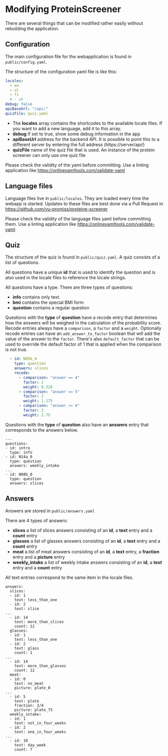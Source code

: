 # Modifying ProteinScreener

There are several things that can be modified rather easily without rebuilding the application.

## Configuration

The main configuration file for the webapplication is found in `public/config.yaml`.

The structure of the configuration yaml file is like this:
```yaml
locales:
  - en
  - nl
  - fi
  # - uk
debug: false
apiBaseUrl: "/api/"
quizFile: quiz.yaml
```
* The **locales** array contains the shortcodes to the available locale files. If you want to add a new language, add it to this array.
* **debug** if set to true, show some debug information in the app
* **apiBaseUrl** address for the backend API. It is possible to point this to a different server by entering the full address (https://server/api/)
* **quizFile** name of the quiz file that is used. An instance of the protein screener can only use one quiz file

Please check the validity of the yaml before committing. Use a linting application like https://onlineyamltools.com/validate-yaml

## Language files

Language files live in `public/locales`. They are loaded every time the webapp is started. Updates to these files are best done via a Pull Request in https://github.com/vu-promiss/proteine-screener

Please check the validity of the language files yaml before committing them. Use a linting application like https://onlineyamltools.com/validate-yaml

## Quiz

The structure of the quiz is found in `public/quiz.yaml`. A quiz consists of a list of questions.

All questions have a unique **id** that is used to identify the question and is also used in the locale files to reference the locale strings.

All questions have a type. There are three types of questions:

* **info** contains only text.
* **bmi** contains the special BMI form
* **question** contains a regular question

Questions with the **type** of **question** have a recode entry that determines how the answers will be weighed in the calculation of the probability score. Recode entries always have a `comparison`, a `factor` and a `weight`.
Optionally recode entries can have an `add_answer_to_factor` boolean that will add the value of the answer to the `factor`. There's also `default_factor` that can be used to override the default factor of 1 that is applied when the comparison is not true.

```yaml
  - id: N05b_0
    type: question
    answers: slices
    recode:
      - comparison: "answer == 4"
        factor: 2
        weight: 0.326
      - comparison: "answer == 5"
        factor: 2
        weight: 1.175
      - comparison: "answer >= 6"
        factor: 2
        weight: 2.75
```

Questions with the **type** of **question** also have an **answers** entry that corresponds to the answers below.

```
---
questions:
- id: intro
  type: info
- id: N14a_0
  type: question
  answers: weekly_intake
...
- id: N08b_0
  type: question
  answers: slices
```

## Answers

Answers are stored in `public/answers.yaml`

There are 4 types of answers:

* **slices** a list of slices answers consisting of an **id**, a **text** entry and a **count** entry
* **glasses** a list of glasses answers consisting of an **id**, a **text** entry and a **count** entry
* **meat** a list of meat answers consisting of an **id**, a **text** entry, a **fraction** entry and a **picture** entry
* **weekly_intake** a list of weekly intake answers consisting of an **id**, a **text** entry and a **count** entry

All text entries correspond to the same item in the locale files.


```
answers:
  slices:
  - id: 1
    text: less_than_one
  - id: 2
    text: slice
...
  - id: 14
    text: more_than_slices
    count: 12
  glasses:
  - id: 1
    text: less_than_one
  - id: 2
    text: glass
    count: 1
...
  - id: 14
    text: more_than_glasses
    count: 12
  meat:
  - id: 0
    text: no_meat
    picture: plate_0
...
  - id: 5
    text: plate
    fraction: 3/4
    picture: plate_75
  weekly_intake:
  - id: 1
    text: not_in_four_weeks
  - id: 2
    text: one_in_four_weeks
...
  - id: 10
    text: day_week
    count: 7
```
